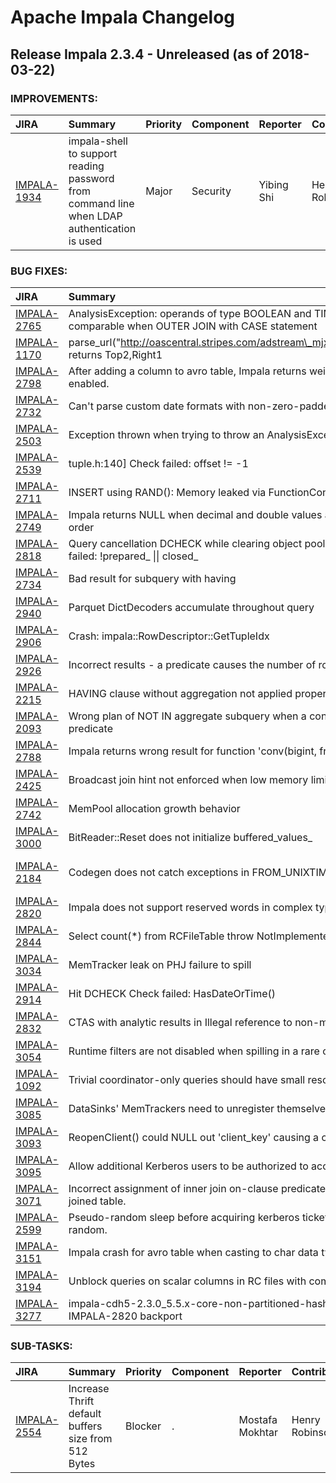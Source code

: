 
<!---
# Licensed to the Apache Software Foundation (ASF) under one
# or more contributor license agreements.  See the NOTICE file
# distributed with this work for additional information
# regarding copyright ownership.  The ASF licenses this file
# to you under the Apache License, Version 2.0 (the
# "License"); you may not use this file except in compliance
# with the License.  You may obtain a copy of the License at
#
#     http://www.apache.org/licenses/LICENSE-2.0
#
# Unless required by applicable law or agreed to in writing, software
# distributed under the License is distributed on an "AS IS" BASIS,
# WITHOUT WARRANTIES OR CONDITIONS OF ANY KIND, either express or implied.
# See the License for the specific language governing permissions and
# limitations under the License.
-->
# Apache Impala Changelog

## Release Impala 2.3.4 - Unreleased (as of 2018-03-22)



### IMPROVEMENTS:

| JIRA | Summary | Priority | Component | Reporter | Contributor |
|:---- |:---- | :--- |:---- |:---- |:---- |
| [IMPALA-1934](https://issues.apache.org/jira/browse/IMPALA-1934) | impala-shell to support reading password from command line when LDAP authentication is used |  Major | Security | Yibing Shi | Henry Robinson |


### BUG FIXES:

| JIRA | Summary | Priority | Component | Reporter | Contributor |
|:---- |:---- | :--- |:---- |:---- |:---- |
| [IMPALA-2765](https://issues.apache.org/jira/browse/IMPALA-2765) | AnalysisException: operands of type BOOLEAN and TIMESTAMP are not comparable when OUTER JOIN with CASE statement |  Major | Frontend | Eric Lin | bharath v |
| [IMPALA-1170](https://issues.apache.org/jira/browse/IMPALA-1170) | parse\_url("http://oascentral.stripes.com/adstream\_mjx.ads@Top2,Right1","HOST")  returns Top2,Right1 |  Critical | Backend | Kushal Mangtani | Lars Volker |
| [IMPALA-2798](https://issues.apache.org/jira/browse/IMPALA-2798) | After adding a column to avro table, Impala returns weird result if codegen is enabled. |  Major | Backend | Juan Yu | Juan Yu |
| [IMPALA-2732](https://issues.apache.org/jira/browse/IMPALA-2732) | Can't parse custom date formats with non-zero-padded values |  Critical | Backend | Egmont Koblinger | Lars Volker |
| [IMPALA-2503](https://issues.apache.org/jira/browse/IMPALA-2503) | Exception thrown when trying to throw an AnalysisException |  Critical | Frontend | Uri Laserson | Alexander Behm |
| [IMPALA-2539](https://issues.apache.org/jira/browse/IMPALA-2539) | tuple.h:140] Check failed: offset != -1 |  Critical | Frontend | casey | Alexander Behm |
| [IMPALA-2711](https://issues.apache.org/jira/browse/IMPALA-2711) | INSERT using RAND(): Memory leaked via FunctionContext::Allocate() |  Blocker | Backend | casey | Michael Ho |
| [IMPALA-2749](https://issues.apache.org/jira/browse/IMPALA-2749) | Impala returns NULL when decimal and double values are multiplied in a specific order |  Critical | Frontend | Yibing Shi | Lars Volker |
| [IMPALA-2818](https://issues.apache.org/jira/browse/IMPALA-2818) | Query cancellation DCHECK while clearing object pool: expr-context.cc:41] Check failed: !prepared\_ \|\| closed\_ |  Blocker | Backend | Tim Armstrong | Dan Hecht |
| [IMPALA-2734](https://issues.apache.org/jira/browse/IMPALA-2734) | Bad result for subquery with having |  Blocker | Frontend | Peter Brejcak | Dimitris Tsirogiannis |
| [IMPALA-2940](https://issues.apache.org/jira/browse/IMPALA-2940) | Parquet DictDecoders accumulate throughout query |  Blocker | Backend | Tim Armstrong | Tim Armstrong |
| [IMPALA-2906](https://issues.apache.org/jira/browse/IMPALA-2906) | Crash: impala::RowDescriptor::GetTupleIdx |  Blocker | Frontend | Taras Bobrovytsky | Alexander Behm |
| [IMPALA-2926](https://issues.apache.org/jira/browse/IMPALA-2926) | Incorrect results - a predicate causes the number of rows to increase |  Blocker | Backend | Taras Bobrovytsky | Alexander Behm |
| [IMPALA-2215](https://issues.apache.org/jira/browse/IMPALA-2215) | HAVING clause without aggregation not applied properly |  Blocker | Frontend | Alan Choi | Alexander Behm |
| [IMPALA-2093](https://issues.apache.org/jira/browse/IMPALA-2093) | Wrong plan of NOT IN aggregate subquery when a constant is used in subquery predicate |  Blocker | Frontend | Taras Bobrovytsky | Dimitris Tsirogiannis |
| [IMPALA-2788](https://issues.apache.org/jira/browse/IMPALA-2788) | Impala returns wrong result for function 'conv(bigint, from\_base, to\_base)' |  Blocker | Backend | Yibing Shi | Mala Chikka Kempanna |
| [IMPALA-2425](https://issues.apache.org/jira/browse/IMPALA-2425) | Broadcast join hint not enforced when low memory limit is set. |  Major | Frontend | Mostafa Mokhtar | Anuj Phadke |
| [IMPALA-2742](https://issues.apache.org/jira/browse/IMPALA-2742) | MemPool allocation growth behavior |  Blocker | Backend | Martin Grund | Tim Armstrong |
| [IMPALA-3000](https://issues.apache.org/jira/browse/IMPALA-3000) | BitReader::Reset does not initialize buffered\_values\_ |  Blocker | Backend | Wes McKinney | Tim Armstrong |
| [IMPALA-2184](https://issues.apache.org/jira/browse/IMPALA-2184) | Codegen does not catch exceptions in FROM\_UNIXTIME() |  Blocker | Backend | Charlie Flowers | Skye Wanderman-Milne |
| [IMPALA-2820](https://issues.apache.org/jira/browse/IMPALA-2820) | Impala does not support reserved words in complex types |  Critical | Frontend | Petter von Dolwitz | Alexander Behm |
| [IMPALA-2844](https://issues.apache.org/jira/browse/IMPALA-2844) | Select count(\*) from RCFileTable throw NotImplementedException in Impala 2.3.0 |  Critical | Frontend | Juan Yu | Alexander Behm |
| [IMPALA-3034](https://issues.apache.org/jira/browse/IMPALA-3034) | MemTracker leak on PHJ failure to spill |  Blocker | Backend | Matthew Jacobs | Michael Ho |
| [IMPALA-2914](https://issues.apache.org/jira/browse/IMPALA-2914) | Hit DCHECK Check failed: HasDateOrTime() |  Blocker | Backend | Juan Yu | Juan Yu |
| [IMPALA-2832](https://issues.apache.org/jira/browse/IMPALA-2832) | CTAS with analytic results in Illegal reference to non-materialized slot |  Major | Frontend | Matthew Jacobs | Alexander Behm |
| [IMPALA-3054](https://issues.apache.org/jira/browse/IMPALA-3054) | Runtime filters are not disabled when spilling in a rare case |  Blocker | Backend | Tim Armstrong | Tim Armstrong |
| [IMPALA-1092](https://issues.apache.org/jira/browse/IMPALA-1092) | Trivial coordinator-only queries should have small resource estimates |  Major | Frontend | Matthew Jacobs | Matthew Jacobs |
| [IMPALA-3085](https://issues.apache.org/jira/browse/IMPALA-3085) | DataSinks' MemTrackers need to unregister themselves from parent |  Blocker | Backend | Michael Ho | Michael Ho |
| [IMPALA-3093](https://issues.apache.org/jira/browse/IMPALA-3093) | ReopenClient() could NULL out 'client\_key' causing a crash |  Blocker | Distributed Exec | Sailesh Mukil | Sailesh Mukil |
| [IMPALA-3095](https://issues.apache.org/jira/browse/IMPALA-3095) | Allow additional Kerberos users to be authorized to access internal APIs |  Blocker | Security | Henry Robinson | Henry Robinson |
| [IMPALA-3071](https://issues.apache.org/jira/browse/IMPALA-3071) | Incorrect assignment of inner join on-clause predicate that references an outer-joined table. |  Blocker | Frontend | Alexander Behm | Alexander Behm |
| [IMPALA-2599](https://issues.apache.org/jira/browse/IMPALA-2599) | Pseudo-random sleep before acquiring kerberos ticket possibly not really pseudo-random. |  Major | Security | Sailesh Mukil | Sailesh Mukil |
| [IMPALA-3151](https://issues.apache.org/jira/browse/IMPALA-3151) | Impala crash for avro table when casting to char data type |  Blocker | Backend | Eric Lin | Anuj Phadke |
| [IMPALA-3194](https://issues.apache.org/jira/browse/IMPALA-3194) | Unblock queries on scalar columns in RC files with complex types |  Blocker | Frontend | bharath v | bharath v |
| [IMPALA-3277](https://issues.apache.org/jira/browse/IMPALA-3277) | impala-cdh5-2.3.0\_5.5.x-core-non-partitioned-hash-and-aggs is broken by IMPALA-2820 backport |  Blocker | Infrastructure | Dimitris Tsirogiannis | bharath v |


### SUB-TASKS:

| JIRA | Summary | Priority | Component | Reporter | Contributor |
|:---- |:---- | :--- |:---- |:---- |:---- |
| [IMPALA-2554](https://issues.apache.org/jira/browse/IMPALA-2554) | Increase Thrift default buffers size from 512 Bytes |  Blocker | . | Mostafa Mokhtar | Henry Robinson |


